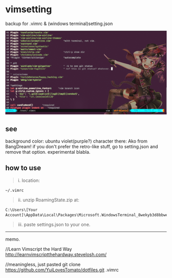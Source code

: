 # vimsetting
backup for .vimrc & (windows terminal)setting.json

![preview](./Capture.PNG "아코쨘")

## see
background color: ubuntu violet(purple?)
character there: Ako from BangDream!
if you don't prefer the retro-like stuff, go to setting.json and remove that option. experimental blabla.

## how to use
>i. location:
  
    ~/.vimrc

>ii. unzip RoamingState.zip at:

    C:\Users\[Your Account]\AppData\Local\Packages\Microsoft.WindowsTerminal_8wekyb3d8bbwe\RoamingState

>iii. paste settings.json to your one.



-------------
memo.

//Learn Vimscript the Hard Way
http://learnvimscriptthehardway.stevelosh.com/

//meaningless, just pasted
git clone https://github.com/YuiLovesTomato/dotfiles.git .vimrc
